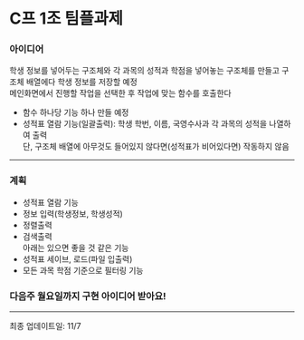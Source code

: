  C프 1조 팀플과제
 ===============
### 아이디어
 학생 정보를 넣어두는 구조체와 각 과목의 성적과 학점을 넣어놓는 구조체를 만들고 구조체 배열에다 학생 정보를 저장할 예정   
 메인화면에서 진행할 작업을 선택한 후 작업에 맞는 함수를 호출한다
 - 함수 하나당 기능 하나 만들 예정
 - 성적표 열람 기능(일괄출력): 학생 학번, 이름, 국영수사과 각 과목의 성적을 나열하여 출력   
 단, 구조체 배열에 아무것도 들어있지 않다면(성적표가 비어있다면) 작동하지 않음

---
### 계획
- 성적표 열람 기능
- 정보 입력(학생정보, 학생성적)
- 정렬출력
- 검색출력   
아래는 있으면 좋을 것 같은 기능
- 성적표 세이브, 로드(파일 입출력)
- 모든 과목 학점 기준으로 필터링 기능

### 다음주 월요일까지 구현 아이디어 받아요!

---
최종 업데이트일: 11/7
